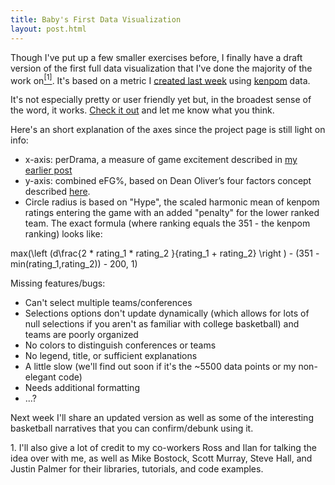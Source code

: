```yaml
---
title: Baby's First Data Visualization
layout: post.html
---
```


Though I've put up a few smaller exercises before, I finally have a
draft version of the first full data visualization that I've done the
majority of the work on[<sup>[1]</sup>](#footnote-1). It's based on a metric I [created last
week](../2014-04-28-kenpom-drama) using
[kenpom](http://kenpom.com/) data.

It's not especially pretty or user friendly yet but, in the broadest
sense of the word, it works. [Check it out](/kenpom-drama) and let me know what you
think.

Here's an short explanation of the axes since the project page is still
light on info:

  - x-axis: perDrama, a measure of game excitement described in [my
    earlier post](../2014-04-28-kenpom-drama)
  - y-axis: combined eFG%, based on Dean Oliver’s four factors concept
    described
    [here](http://kenpom.com/blog/index.php/weblog/four_factors/).
  - Circle radius is based on "Hype", the scaled harmonic mean of kenpom
    ratings entering the game with an added "penalty" for the lower
    ranked team. The exact formula (where ranking equals the 351 - the
    kenpom ranking) looks like:

<tex>
max(\left (d\frac{2 * rating_1 * rating_2
}{rating_1 + rating_2} \right ) - (351 -
min(rating_1,rating_2)) - 200, 1)
</tex>

Missing features/bugs:

  - Can't select multiple teams/conferences
  - Selections options don't update dynamically (which allows for lots
    of null selections if you aren't as familiar with college
    basketball) and teams are poorly organized
  - No colors to distinguish conferences or teams
  - No legend, title, or sufficient explanations
  - A little slow (we'll find out soon if it's the ~5500 data points or
    my non-elegant code)
  - Needs additional formatting
  - ...?

Next week I'll share an updated version as well as some of the
interesting basketball narratives that you can confirm/debunk using it.

<div class="footnotes">
1.  <a name="footnote-1"></a>I'll also give a lot of credit to my co-workers Ross and Ilan for
    talking the idea over with me, as well as Mike Bostock, Scott
    Murray, Steve Hall, and Justin Palmer for their libraries,
    tutorials, and code examples.
</div>
